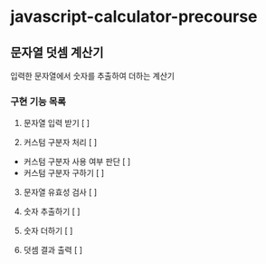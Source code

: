 # javascript-calculator-precourse

## 문자열 덧셈 계산기

입력한 문자열에서 숫자를 추출하여 더하는 계산기

### 구현 기능 목록

1. 문자열 입력 받기 [ ]

2. 커스텀 구분자 처리 [ ]

- 커스텀 구분자 사용 여부 판단 [ ]
- 커스텀 구분자 구하기 [ ]

3. 문자열 유효성 검사 [ ]

4. 숫자 추출하기 [ ]

5. 숫자 더하기 [ ]

6. 덧셈 결과 출력 [ ]
